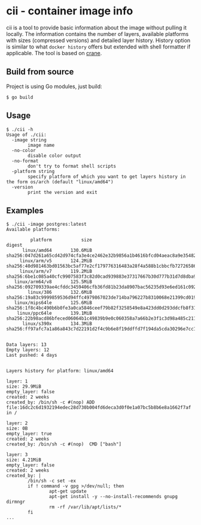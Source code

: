 # cii - container image info

cii is a tool to provide basic information about the image without pulling it locally. The information contains the number of layers, available platforms with sizes (compressed versions) and detailed layer history. History option is similar to what `docker history` offers but extended with shell formatter if applicable.  The tool is based on [crane](https://github.com/google/go-containerregistry/tree/main/cmd/crane).

## Build from source
Project is using Go modules, just build:
```console
$ go build
```

## Usage
```console
$ ./cii -h
Usage of ./cii:
  -image string
        image name
  -no-color
        disable color output
  -no-format
        don't try to format shell scripts
  -platform string
        specify platform of which you want to get layers history in the form os/arch (default "linux/amd64")
  -version
        print the version and exit
```

## Examples
```console
$ ./cii -image postgres:latest
Available platforms:

         platform           size                                                                         digest
      linux/amd64       130.6MiB        sha256:047d261a65cd42d974cfa3e4ce2462e32b9856a1b4616bfcd04aeac8a9e35482
     linux/arm/v5       124.2MiB        sha256:40d981463bd01563bc5af77e2cf179776316483a28f4a588b1cbbcfb72726586
     linux/arm/v7       119.2MiB        sha256:6be1c085a40cfc9907583f3c82d0cad939883e37317667b30d777b31d7d8dba9
   linux/arm64/v8       125.5MiB        sha256:092709339ae4cfddc3459406cfb36fd81b23da8907bac56235d93e6ed161c092
        linux/386       132.6MiB        sha256:19a83c9999859536d94ffc4979867023de714ba796227b8310068e21399cd019
   linux/mips64le       125.6MiB        sha256:1f8c4bc490b6b0fe3a0ca5846ceef79b82f3258549e8a423dd0d293ddcfb8f31
    linux/ppc64le       139.1MiB        sha256:22b98acd86bfeced06064b1c49839b9e0c060358a7a66b2e3f1c3d98a485c211
      linux/s390x       134.3MiB        sha256:ff97afc7a1a86a843c7d22191d2f4c9b6e8f19ddffd7f194da5cda30296e7cc1


Data layers: 13
Empty layers: 12
Last pushed: 4 days


Layers history for platform: linux/amd64

layer: 1
size: 29.9MiB
empty_layer: false
created: 2 weeks
created_by: /bin/sh -c #(nop) ADD file:16dc2c6d1932194edec28d730b004fd6deca3d0f0e1a07bc5b8b6e8a1662f7af in / 

layer: 2
size: 0B
empty_layer: true
created: 2 weeks
created_by: /bin/sh -c #(nop)  CMD ["bash"]

layer: 3
size: 4.21MiB
empty_layer: false
created: 2 weeks
created_by: |
        /bin/sh -c set -ex
        if ! command -v gpg >/dev/null; then
                apt-get update
                apt-get install -y --no-install-recommends gnupg dirmngr
                rm -rf /var/lib/apt/lists/*
        fi
...
```
